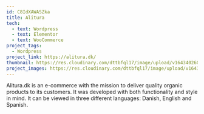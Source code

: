 ```yaml
---
id: C8IdXAWASZka
title: Alitura
tech:
  - text: Wordpress
  - text: Elementor
  - text: WooCommerce
project_tags:
  - Wordpress
project_link: https://alitura.dk/
thumbnail: https://res.cloudinary.com/dttbfql17/image/upload/v1643402600/alitura/ALITURA-350px_vhogmc.jpg
project_images: https://res.cloudinary.com/dttbfql17/image/upload/v1643398254/alitura/image1_oxgpbp.png
---
```

Alitura.dk is an e-commerce with the mission to deliver quality organic products to its customers. It was developed with both functionality and style in mind. It can be viewed in three different languages: Danish, English and Spanish.